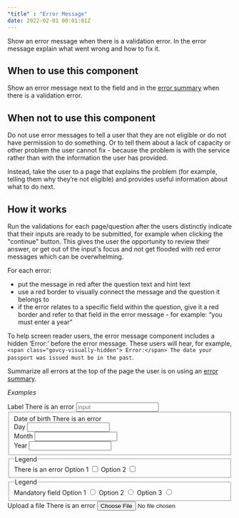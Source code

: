 ```yaml
---
"title" : "Error Message"
date: 2022-02-01 00:01:01Z
---
```

Show an error message when there is a validation error. In the error message explain what went wrong and how to fix it.

## When to use this component
Show an error message next to the field and in the [error summary](../error_summary) when there is a validation error.

## When not to use this component
Do not use error messages to tell a user that they are not eligible or do not have permission to do something. Or to tell them about a lack of capacity or other problem the user cannot fix - because the problem is with the service rather than with the information the user has provided.

Instead, take the user to a page that explains the problem (for example, telling them why they’re not eligible) and provides useful information about what to do next.

## How it works

Run the validations for each page/question after the users distinctly indicate that their inputs are ready to be submitted, for example when clicking the "continue" button. This gives the user the opportunity to review their answer, or get out of the input's focus and not get flooded with red error messages which can be overwhelming. 

For each error:
- put the message in red after the question text and hint text
- use a red border to visually connect the message and the question it belongs to
- if the error relates to a specific field within the question, give it a red border and refer to that field in the error message - for example: “you must enter a year”

To help screen reader users, the error message component includes a hidden ‘Error:’ before the error message. These users will hear, for example, `<span class="govcy-visually-hidden"> Error:</span> The date your passport was issued must be in the past`.

Summarize all errors at the top of the page the user is on using an [error summary](../error_summary).

*Examples*
<div class="govcy-container govcy-p-4  govcy-br-1 govcy-br-standard govcy-mb-4">
<form action="" class="govcy-form" novalidate>
    <div class="govcy-form-control govcy-form-control-error">
        <label class="govcy-label" for="input">Label</label>
        <span class="govcy-input-error-msg">There is an error</span>
        <input type="text" class="govcy-text-input govcy-text-input-error" placeholder="input">
    </div>
    <fieldset class="govcy-fieldset">
        <div class="govcy-form-control govcy-form-control-error">
            <label class="govcy-label govcy-mb-1" for="">Date of birth</label>
            <span class="govcy-input-error-msg govcy-mb-3">There is an error</span>
            <div class="govcy-d-flex">
                <div class="govcy-d-block">
                    <label class="govcy-label govcy-mb-1 govcy-fw-normal govcy-mb-2" for="">Day</label>
                    <input type="text" class="govcy-text-input govcy-text-input-error govcy-text-input-char_3 govcy-p-2" placeholder="" maxlength="2">
                </div>
                <div class="govcy-d-block govcy-ml-2">
                    <label class="govcy-label govcy-mb-1 govcy-fw-normal govcy-mb-2" for="">Month</label>
                    <input type="text" class="govcy-text-input govcy-text-input-error govcy-text-input-char_3 govcy-p-2" placeholder="" maxlength="2">
                </div>
                <div class="govcy-d-block govcy-ml-2">
                    <label class="govcy-label govcy-mb-1 govcy-fw-normal govcy-mb-2" for="">Year</label>
                    <input type="text" class="govcy-text-input govcy-text-input-error govcy-text-input-char_6 govcy-p-3" placeholder="" maxlength="4">
                </div>
            </div>
        </div>
    </fieldset>
    <fieldset class="govcy-fieldset">
        <legend class="govcy-legend">Legend</legend>
        <div class="govcy-form-control govcy-form-control-error">
            <span class="govcy-input-error-msg">There is an error</span>
            <label class="govcy-checkbox">Option 1
                <input class="govcy-checkbox-input" type="checkbox">
                <span class="govcy-tickbox" tabindex="1"></span>
            </label>
            <label class="govcy-checkbox">Option 2
                <input class="govcy-checkbox-input" type="checkbox">
                <span class="govcy-tickbox" tabindex="2"></span>
            </label>
        </div>
    </fieldset>
    <fieldset class="govcy-fieldset">
        <legend class="govcy-legend">Legend</legend>
        <div class="govcy-form-control govcy-form-control-error">
            <span class="govcy-input-error-msg">Mandatory field</span>
            <label class="govcy-radio">Option 1
                <input class="govcy-radio-input" type="radio" name="radio">
                <span class="govcy-radio-checked" tabindex="1"></span>
            </label>
            <label class="govcy-radio">Option 2
                <input class="govcy-radio-input" type="radio" name="radio">
                <span class="govcy-radio-checked" tabindex="2"></span>
            </label>
            <label class="govcy-radio">Option 3
                <input class="govcy-radio-input" type="radio" name="radio">
                <span class="govcy-radio-checked" tabindex="3"></span>
            </label>
        </div>
    </fieldset>
    <div class="govcy-form-control govcy-form-control-error govcy-pb-1">
        <label class="govcy-label govcy-mb-1" for="">Upload a file</label>
        <span class="govcy-input-error-msg govcy-mb-3">There is an error</span>
        <input class="govcy-file-upload" type="file" id="" name="">
    </div>
</form>
</div>
